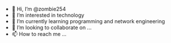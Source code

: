 - 👋 Hi, I’m @zombie254
- 👀 I’m interested in technology
- 🌱 I’m currently learning programming and network engineering
- 💞️ I’m looking to collaborate on ...
- 📫 How to reach me ...

<!---
zombie254/zombie254 is a ✨ special ✨ repository because its `README.md` (this file) appears on your GitHub profile.
You can click the Preview link to take a look at your changes.
--->
